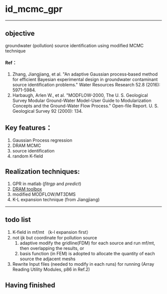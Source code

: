 # id_mcmc_gpr
---
## objective
groundwater (pollution) source identification using modified MCMC technique

#### Ref：
1. Zhang, Jiangjiang, et al. "An adaptive Gaussian process‐based method for efficient Bayesian experimental design in groundwater contaminant source identification problems." Water Resources Research 52.8 (2016): 5971-5984.
2. Harbaugh, Arlen W., et al. "MODFLOW-2000, The U. S. Geological Survey Modular Ground-Water Model-User Guide to Modularization Concepts and the Ground-Water Flow Process." Open-file Report. U. S. Geological Survey 92 (2000): 134.

## Key features：
1. Gaussian Process regression
2. DRAM MCMC
3. source identification
4. random K-field

## Realization techniques:
1. GPR in matlab (*fitrgp* and *predict*)
2. [DRAM toolbox](http://www.helsinki.fi/~mjlaine/mcmc/)
3. modified MODFLOW/MT3DMS
4. K-L expansion technique (from Jiangjiang)

---
## todo list
1. K-field in mf/mt （k-l expansion first）
2. not ijk but coordinate for pollution source 
    1. adaptive modify the gridline(FDM) for each source and run mf/mt, then overlapping the results, or
    2. basis function (in FEM) is adopted to allocate the quantity of each source the adjacent meshs
3. Rewrite Input files (needed to modify in each runs) for running (Array Reading Utility Modules, p86 in Ref.2)

## Having finished

